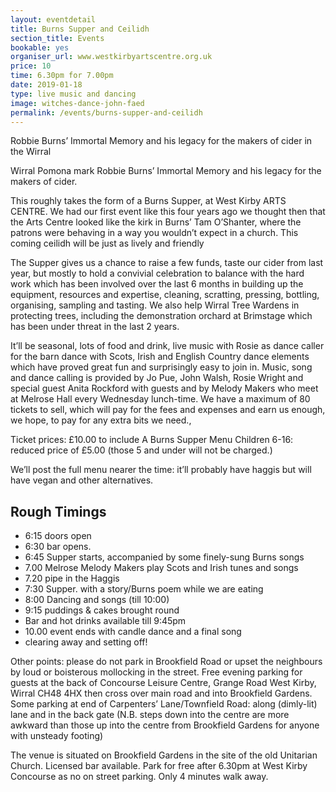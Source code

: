 ```yaml
---
layout: eventdetail
title: Burns Supper and Ceilidh
section_title: Events
bookable: yes
organiser_url: www.westkirbyartscentre.org.uk
price: 10
time: 6.30pm for 7.00pm
date: 2019-01-18
type: live music and dancing
image: witches-dance-john-faed
permalink: /events/burns-supper-and-ceilidh
---
```


Robbie Burns’ Immortal Memory and his legacy for the makers of cider in the Wirral

Wirral Pomona mark Robbie Burns’ Immortal Memory and his legacy for the makers of cider.

This roughly takes the form of a Burns Supper, at West Kirby ARTS CENTRE. We had our first event like this four years ago we thought then that the Arts Centre looked like the kirk in Burns’ Tam O’Shanter, where the patrons were behaving in a way you wouldn’t expect in a church. This coming ceilidh will be just as lively and friendly

The Supper gives us a chance to raise a few funds, taste our cider from last year, but mostly to hold a convivial celebration to balance with the hard work which has been involved over the last 6 months in building up the equipment, resources and expertise, cleaning, scratting, pressing, bottling, organising, sampling and tasting. We also help Wirral Tree Wardens in protecting trees, including the demonstration orchard at Brimstage which has been under threat in the last 2 years.

It’ll be seasonal, lots of food and drink, live music with Rosie as dance caller for the barn dance with Scots, Irish and English Country dance elements which have proved great fun and surprisingly easy to join in. Music, song and dance calling is provided by Jo Pue, John Walsh, Rosie Wright and special guest Anita Rockford with guests and by Melody Makers who meet at Melrose Hall every Wednesday lunch-time. We have a maximum of 80 tickets to sell, which will pay for the fees and expenses and earn us enough, we hope, to pay for any extra bits we need.,

Ticket prices: £10.00 to include A Burns Supper Menu Children 6-16: reduced price of £5.00 (those 5 and under will not be charged.)

We’ll post the full menu nearer the time: it’ll probably have haggis but will have vegan and other alternatives.

## Rough Timings

- 6:15 doors open
- 6:30 bar opens.
- 6:45 Supper starts, accompanied by some finely-sung Burns songs
- 7.00  Melrose Melody Makers play Scots and Irish tunes and songs
- 7.20 pipe in the Haggis
- 7:30 Supper. with a story/Burns poem while we are eating
- 8:00 Dancing and songs (till 10:00)
- 9:15 puddings & cakes brought round
- Bar and hot drinks available till 9:45pm
- 10.00 event ends with candle dance and a final song
- clearing away and setting off!

Other points: please do not park in Brookfield Road or upset the neighbours by loud or boisterous mollocking in the street. Free evening parking for guests at the back of Concourse Leisure Centre, Grange Road West Kirby, Wirral CH48 4HX then cross over main road and into Brookfield Gardens. Some parking at end of Carpenters’ Lane/Townfield Road: along (dimly-lit) lane and in the back gate (N.B. steps down into the centre are more awkward than those up into the centre from Brookfield Gardens for anyone with unsteady footing)

The venue is situated on Brookfield Gardens in the site of the old Unitarian Church. Licensed bar available. Park for free after 6.30pm at West Kirby Concourse as no on street parking. Only 4 minutes walk away.
